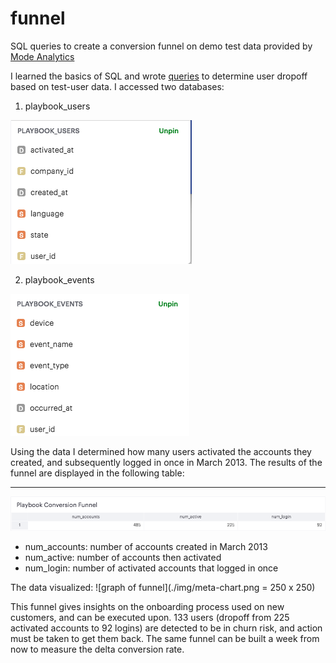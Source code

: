 # funnel
SQL queries to create a conversion funnel on demo test data provided by [Mode Analytics](https://community.modeanalytics.com/sql/tutorial/introduction-to-sql/)

I learned the basics of SQL and wrote [queries](https://github.com/HungryAdi/funnel/blob/master/funnel.sql) to determine user dropoff based on test-user data. 
I accessed two databases: 
1) playbook_users

![playbook_users](./img/UserTable.png)


2) playbook_events 

![playbook_events](./img/EventTable.png)

Using the data I determined how many users activated the accounts they created, and subsequently logged in once in March 2013.
The results of the funnel are displayed in the following table:

---

![funnel_table](./img/FunnelTable.png)
* num_accounts: number of accounts created in March 2013
* num_active: number of accounts then activated
* num_login: number of activated accounts that logged in once

The data visualized:
![graph of funnel](./img/meta-chart.png = 250 x 250)

This funnel gives insights on the onboarding process used on new customers, and can be executed upon. 133 users (dropoff from 225 activated accounts to 92 logins) are detected to be in churn risk, and action must be taken to get them back. The same funnel can be built a week from now to measure the delta conversion rate.
